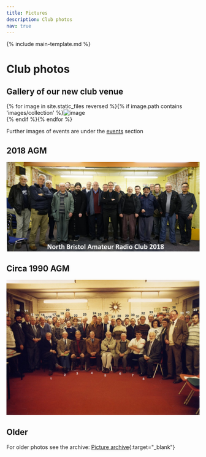 ```yaml
---
title: Pictures
description: Club photos
nav: true
---
```


{% include main-template.md %}

# Club photos

## Gallery of our new club venue

{% for image in site.static_files reversed %}{% if image.path contains 'images/collection' %}<img src="{{ site.baseurl }}{{ image.path }}" alt="image"/><br/>{% endif %}{% endfor %}

Further images of events are under the [events](posts.md) section

## 2018 AGM 

![2018-club-photo-agm.jpg](/assets/images/2018-club-photo-agm.jpg)

## Circa 1990 AGM

![1990-club-photo-circa.jpg](/assets/images/1990-club-photo-circa.jpg)

## Older

For older photos see the archive: [Picture archive](https://nbarc.weebly.com/picture-archive.html){:target="_blank"}